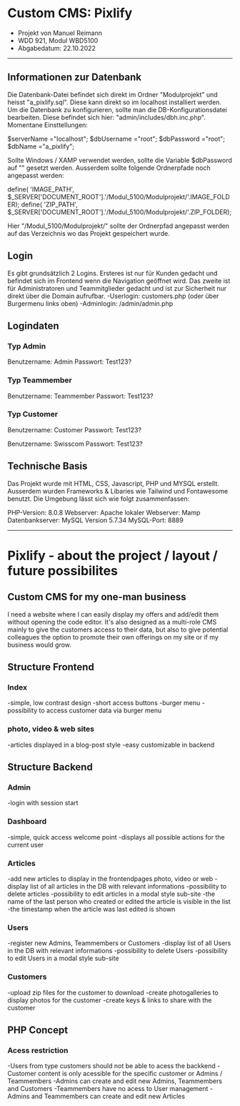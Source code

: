 # Custom CMS: Pixlify
- Projekt von Manuel Reimann
- WDD 921, Modul WBD5100
- Abgabedatum: 22.10.2022 

- - -
## Informationen zur Datenbank
Die Datenbank-Datei befindet sich direkt im Ordner "Modulprojekt" und heisst "a_pixlify.sql". Diese kann direkt so im localhost installiert werden. 
Um die Datenbank zu konfigurieren, sollte man die DB-Konfigurationsdatei bearbeiten. Diese befindet sich hier: "admin/includes/dbh.inc.php". Momentane Einsttellungen: 

$serverName ="localhost";
$dbUsername ="root";
$dbPassword ="root"; 
$dbName ="a_pixlify";

Sollte Windows / XAMP verwendet werden, sollte die Variable $dbPassword auf "" gesetzt werden. Ausserdem sollte folgende Ordnerpfade noch angepasst werden: 

define( 'IMAGE_PATH', $_SERVER['DOCUMENT_ROOT'].'/Modul_5100/Modulprojekt/'.IMAGE_FOLDER);
define( 'ZIP_PATH', $_SERVER['DOCUMENT_ROOT'].'/Modul_5100/Modulprojekt/'.ZIP_FOLDER);

Hier "/Modul_5100/Modulprojekt/" sollte der Ordnerpfad angepasst werden auf das Verzeichnis wo das Projekt gespeichert wurde. 

## Login
Es gibt grundsätzlich 2 Logins. Ersteres ist nur für Kunden gedacht und befindet sich im Frontend wenn die Navigation geöffnet wird. Das zweite ist für Administratoren und Teammitglieder gedacht und ist zur Sicherheit nur direkt über die Domain aufrufbar. 
-Userlogin: customers.php (oder über Burgermenu links oben)
-Adminlogin: /admin/admin.php 

## Logindaten
### Typ Admin
Benutzername: Admin
Passwort: Test123?

### Typ Teammember
Benutzername: Teammember
Passwort: Test123?

### Typ Customer
Benutzername: Customer
Passwort: Test123?

Benutzername: Swisscom
Passwort: Test123?

## Technische Basis
Das Projekt wurde mit HTML, CSS, Javascript, PHP und MYSQL erstellt. Ausserdem wurden Frameworks & Libaries wie Tailwind und Fontawesome benutzt. Die Umgebung lässt sich wie folgt zusammenfassen: 

PHP-Version: 8.0.8
Webserver: Apache
lokaler Webserver: Mamp
Datenbankserver: MySQL Version 5.7.34
MySQL-Port: 8889


_______________________________________________________________


# Pixlify - about the project / layout / future possibilites
## Custom CMS for my one-man business
I need a website where I can easily display my offers and add/edit them without opening the code editor. It's also designed as a multi-role CMS mainly to give the customers access to their data, but also to give potential colleagues the option to promote their own offerings on my site or if my business would grow. 

## Structure Frontend
### Index
-simple, low contrast design
-short access buttons
-burger menu
-possibility to access customer data via burger menu

### photo, video & web sites
-articles displayed in a blog-post style
-easy customizable in backend

## Structure Backend
### Admin
-login with session start

### Dashboard
-simple, quick access welcome point 
-displays all possible actions for the current user

### Articles
-add new articles to display in the frontendpages photo, video or web
-display list of all articles in the DB with relevant informations
-possibility to delete articles 
-possibility to edit articles in a modal style sub-site
-the name of the last person who created or edited the article is visible in the list
-the timestamp when the article was last edited is shown

### Users
-register new Admins, Teammembers or Customers
-display list of all Users in the DB with relevant informations
-possibility to delete Users 
-possibility to edit Users in a modal style sub-site

### Customers
-upload zip files for the customer to download
-create photogalleries to display photos for the customer
-create keys & links to share with the customer


## PHP Concept 
### Acess restriction
-Users from type customers should not be able to acess the backkend
-Customer content is only acessible for the specific customer or Admins / Teammembers
-Admins can create and edit new Admins, Teammembers and Customers
-Teammembers have no acess to User management
-Admins and Teammembers can create and edit new Articles





